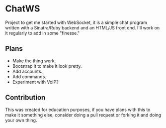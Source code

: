 # ChatWS

Project to get me started with WebSocket, it is a simple chat program written with a Sinatra/Ruby backend and an HTML/JS
front end. I'll work on it regularly to add in some "finesse."

## Plans

* Make the thing work.
* Bootstrap it to make it look pretty.
* Add accounts.
* Add commands.
* Experiment with VoIP?

## Contribution

This was created for education purposes, if you have plans with this to make it something else, consider doing a pull request
or forking it and doing your own thing.
